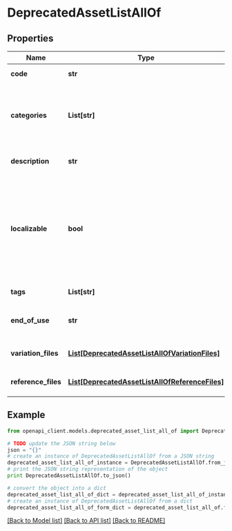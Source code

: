 # DeprecatedAssetListAllOf


## Properties
Name | Type | Description | Notes
------------ | ------------- | ------------- | -------------
**code** | **str** | PAM asset code | 
**categories** | **List[str]** | Codes of the PAM asset categories in which the asset is classified | [optional] 
**description** | **str** | Description of the PAM asset | [optional] [default to 'null']
**localizable** | **bool** | Whether the asset is localized or not, meaning if you want to have different reference files for each of your locale | [optional] [default to False]
**tags** | **List[str]** | Tags of the PAM asset | [optional] 
**end_of_use** | **str** | Date on which the PAM asset expire | [optional] [default to 'null']
**variation_files** | [**List[DeprecatedAssetListAllOfVariationFiles]**](DeprecatedAssetListAllOfVariationFiles.md) | Variations of the PAM asset | [optional] 
**reference_files** | [**List[DeprecatedAssetListAllOfReferenceFiles]**](DeprecatedAssetListAllOfReferenceFiles.md) | Reference files of the PAM asset | [optional] 

## Example

```python
from openapi_client.models.deprecated_asset_list_all_of import DeprecatedAssetListAllOf

# TODO update the JSON string below
json = "{}"
# create an instance of DeprecatedAssetListAllOf from a JSON string
deprecated_asset_list_all_of_instance = DeprecatedAssetListAllOf.from_json(json)
# print the JSON string representation of the object
print DeprecatedAssetListAllOf.to_json()

# convert the object into a dict
deprecated_asset_list_all_of_dict = deprecated_asset_list_all_of_instance.to_dict()
# create an instance of DeprecatedAssetListAllOf from a dict
deprecated_asset_list_all_of_form_dict = deprecated_asset_list_all_of.from_dict(deprecated_asset_list_all_of_dict)
```
[[Back to Model list]](../README.md#documentation-for-models) [[Back to API list]](../README.md#documentation-for-api-endpoints) [[Back to README]](../README.md)


